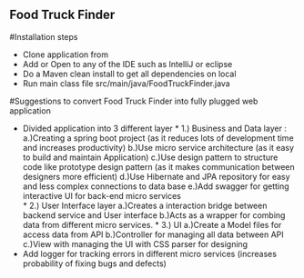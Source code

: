 ## Food Truck Finder

#Installation steps
* Clone application from 
* Add or Open to any of the IDE such as IntelliJ or eclipse
* Do a Maven clean install to get all dependencies on local
* Run main class file src/main/java/FoodTruckFinder.java


#Suggestions to convert Food Truck Finder into fully plugged  web application 
* Divided application into 3 different layer
        * 1.) Business and Data layer :
                a.)Creating a spring boot project (as it reduces lots of development time and increases productivity)
                b.)Use micro service architecture (as it easy to build and maintain Application)
                c.)Use design pattern to structure code like prototype design pattern (as it makes communication between designers more efficient)
                d.)Use Hibernate and JPA repository for easy and less complex connections to data base 
                e.)Add swagger for getting interactive UI for back-end micro services  
         * 2.) User Interface layer 
                a.)Creates a interaction bridge between backend service and User interface 
                b.)Acts as a wrapper for combing data from different micro services.
         * 3.) UI 
                a.)Create a Model files for access data from API
                b.)Controller for managing all data between API 
                c.)View with managing the UI with CSS parser for designing
 * Add logger for tracking errors in different micro services (increases probability of fixing bugs and defects)
